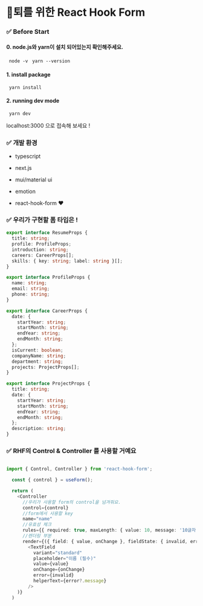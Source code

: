 # 🔪퇴를 위한 React Hook Form


### ✅ Before Start

#### 0. node.js와 yarn이 설치 되어있는지 확인해주세요.
` node -v`
` yarn --version`

#### 1. install package
` yarn install`

#### 2. running dev mode
` yarn dev`

localhost:3000 으로 접속해 보세요 !



### ✅ 개발 환경
- typescript
- next.js

- mui/material ui
- emotion

- react-hook-form ❤️


### ✅ 우리가 구현할 폼 타입은 !
```typescript
export interface ResumeProps {
  title: string;
  profile: ProfileProps;
  introduction: string;
  careers: CareerProps[];
  skills: { key: string; label: string }[];
}

export interface ProfileProps {
  name: string;
  email: string;
  phone: string;
}

export interface CareerProps {
  date: {
    startYear: string;
    startMonth: string;
    endYear: string;
    endMonth: string;
  };
  isCurrent: boolean;
  companyName: string;
  department: string;
  projects: ProjectProps[];
}

export interface ProjectProps {
  title: string;
  date: {
    startYear: string;
    startMonth: string;
    endYear: string;
    endMonth: string;
  };
  description: string;
}

```


### ✅ RHF의 Control & Controller 를 사용할 거예요
```typescript

import { Control, Controller } from 'react-hook-form';

  const { control } = useForm();

  return (
    <Controller
      //우리가 사용할 form의 control을 넘겨줘요.
      control={control}
      //form에서 사용할 key
      name="name"
      //유효성 체크
      rules={{ required: true, maxLength: { value: 10, message: '10글자 이하로 입력해주세요.' } }}
      //렌더링 부분
      render={({ field: { value, onChange }, fieldState: { invalid, error } }) => (
        <TextField
          variant="standard"
          placeholder="이름 (필수)"
          value={value}
          onChange={onChange}
          error={invalid}
          helperText={error?.message}
        />
    )}
  )

```
